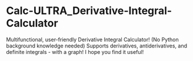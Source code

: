 # Calc-ULTRA_Derivative-Integral-Calculator
Multifunctional, user-friendly Derivative Integral Calculator! (No Python background knowledge needed) Supports derivatives, antiderivatives, and definite integrals - with a graph! I hope you find it useful!
